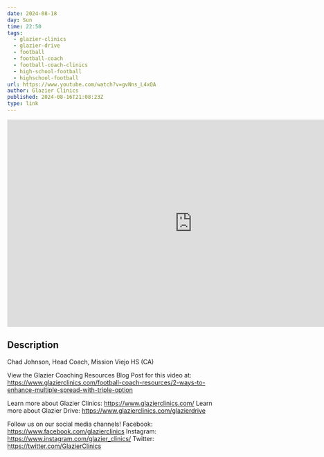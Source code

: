 ```yaml
---
date: 2024-08-18
day: Sun
time: 22:50
tags:
  - glazier-clinics
  - glazier-drive
  - football
  - football-coach
  - football-coach-clinics
  - high-school-football
  - highschool-football
url: https://www.youtube.com/watch?v=gvNns_L4xQA
author: Glazier Clinics
published: 2024-08-16T21:08:23Z
type: link
---
```


<iframe width="854" height="480" src="https://www.youtube.com/embed/gvNns_L4xQA" frameborder="0" allowfullscreen></iframe>

## Description
Chad Johnson, Head Coach, Mission Viejo HS (CA)

View the Glazier Coaching Resources Blog Post for this video at:
https://www.glazierclinics.com/football-coach-resources/2-ways-to-enhance-multiple-spread-with-triple-option

Learn more about Glazier Clinics: https://www.glazierclinics.com/
Learn more about Glazier Drive: https://www.glazierclinics.com/glazierdrive

Follow us on our social media channels!
Facebook: https://www.facebook.com/glazierclinics
Instagram: https://www.instagram.com/glazier_clinics/
Twitter: https://twitter.com/GlazierClinics
